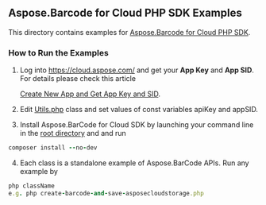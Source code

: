 ## Aspose.Barcode for Cloud PHP SDK Examples
This directory contains examples for [Aspose.Barcode for Cloud PHP SDK](https://github.com/aspose-barcode/Aspose.BarCode-for-Cloud/tree/master/Examples/PHP).

### How to Run the Examples
1. Log into https://cloud.aspose.com/ and get your **App Key** and **App SID**. For details please check this article

   [Create New App and Get App Key and SID](https://docs.asposeptyltd.com/display/totalcloud/Create+New+App+and+Get+App+Key+and+SID).

2. Edit [Utils.php](https://github.com/aspose-barcode/Aspose.BarCode-for-Cloud/blob/master/Examples/PHP/Utils.php) class and set values of const variables apiKey and appSID.
3. Install Aspose.BarCode for Cloud SDK by launching your command line in the [root directory](https://github.com/aspose-barcode/Aspose.BarCode-for-Cloud/tree/master/Examples/PHP) and and run 
```ruby
composer install --no-dev
```
4. Each class is a standalone example of Aspose.BarCode APIs. Run any example by 
```ruby
php className
e.g. php create-barcode-and-save-asposecloudstorage.php
```
